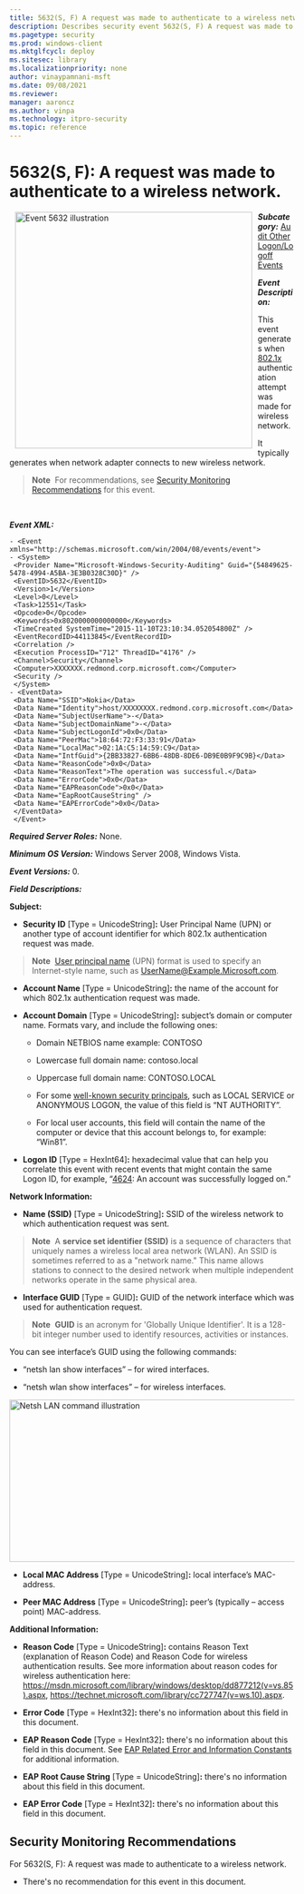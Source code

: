 ```yaml
---
title: 5632(S, F) A request was made to authenticate to a wireless network. (Windows 10)
description: Describes security event 5632(S, F) A request was made to authenticate to a wireless network.
ms.pagetype: security
ms.prod: windows-client
ms.mktglfcycl: deploy
ms.sitesec: library
ms.localizationpriority: none
author: vinaypamnani-msft
ms.date: 09/08/2021
ms.reviewer: 
manager: aaroncz
ms.author: vinpa
ms.technology: itpro-security
ms.topic: reference
---
```


# 5632(S, F): A request was made to authenticate to a wireless network.


<img src="images/event-5632.png" alt="Event 5632 illustration" width="419" height="417" hspace="10" align="left" />

***Subcategory:***&nbsp;[Audit Other Logon/Logoff Events](audit-other-logonlogoff-events.md)

***Event Description:***

This event generates when [802.1x](/previous-versions/windows/it-pro/windows-server-2012-R2-and-2012/hh831831(v=ws.11)) authentication attempt was made for wireless network.

It typically generates when network adapter connects to new wireless network.

> **Note**&nbsp;&nbsp;For recommendations, see [Security Monitoring Recommendations](#security-monitoring-recommendations) for this event.

<br clear="all">

***Event XML:***
```
- <Event xmlns="http://schemas.microsoft.com/win/2004/08/events/event">
- <System>
 <Provider Name="Microsoft-Windows-Security-Auditing" Guid="{54849625-5478-4994-A5BA-3E3B0328C30D}" />
 <EventID>5632</EventID>
 <Version>1</Version>
 <Level>0</Level>
 <Task>12551</Task>
 <Opcode>0</Opcode>
 <Keywords>0x8020000000000000</Keywords>
 <TimeCreated SystemTime="2015-11-10T23:10:34.052054800Z" />
 <EventRecordID>44113845</EventRecordID>
 <Correlation />
 <Execution ProcessID="712" ThreadID="4176" />
 <Channel>Security</Channel>
 <Computer>XXXXXXX.redmond.corp.microsoft.com</Computer>
 <Security />
 </System>
- <EventData>
 <Data Name="SSID">Nokia</Data>
 <Data Name="Identity">host/XXXXXXXX.redmond.corp.microsoft.com</Data>
 <Data Name="SubjectUserName">-</Data>
 <Data Name="SubjectDomainName">-</Data>
 <Data Name="SubjectLogonId">0x0</Data>
 <Data Name="PeerMac">18:64:72:F3:33:91</Data>
 <Data Name="LocalMac">02:1A:C5:14:59:C9</Data>
 <Data Name="IntfGuid">{2BB33827-6BB6-48DB-8DE6-DB9E0B9F9C9B}</Data>
 <Data Name="ReasonCode">0x0</Data>
 <Data Name="ReasonText">The operation was successful.</Data>
 <Data Name="ErrorCode">0x0</Data>
 <Data Name="EAPReasonCode">0x0</Data>
 <Data Name="EapRootCauseString" />
 <Data Name="EAPErrorCode">0x0</Data>
 </EventData>
 </Event>
```

***Required Server Roles:*** None.

***Minimum OS Version:*** Windows Server 2008, Windows Vista.

***Event Versions:*** 0.

***Field Descriptions:***

**Subject:**

-   **Security ID** \[Type = UnicodeString\]**:** User Principal Name (UPN) or another type of account identifier for which 802.1x authentication request was made.

> **Note**&nbsp;&nbsp;[User principal name](/windows/win32/secauthn/user-name-formats) (UPN) format is used to specify an Internet-style name, such as UserName@Example.Microsoft.com.

-   **Account Name** \[Type = UnicodeString\]**:** the name of the account for which 802.1x authentication request was made.

-   **Account Domain** \[Type = UnicodeString\]**:** subject’s domain or computer name. Formats vary, and include the following ones:

    -   Domain NETBIOS name example: CONTOSO

    -   Lowercase full domain name: contoso.local

    -   Uppercase full domain name: CONTOSO.LOCAL

    -   For some [well-known security principals](/windows/security/identity-protection/access-control/security-identifiers), such as LOCAL SERVICE or ANONYMOUS LOGON, the value of this field is “NT AUTHORITY”.

    -   For local user accounts, this field will contain the name of the computer or device that this account belongs to, for example: “Win81”.

-   **Logon ID** \[Type = HexInt64\]**:** hexadecimal value that can help you correlate this event with recent events that might contain the same Logon ID, for example, “[4624](event-4624.md): An account was successfully logged on.”

**Network Information:**

-   **Name (SSID)** \[Type = UnicodeString\]**:** SSID of the wireless network to which authentication request was sent.

> **Note**&nbsp;&nbsp;A **service set identifier (SSID)** is a sequence of characters that uniquely names a wireless local area network (WLAN). An SSID is sometimes referred to as a "network name." This name allows stations to connect to the desired network when multiple independent networks operate in the same physical area.

-   **Interface GUID** \[Type = GUID\]**:** GUID of the network interface which was used for authentication request.

> **Note**&nbsp;&nbsp;**GUID** is an acronym for 'Globally Unique Identifier'. It is a 128-bit integer number used to identify resources, activities or instances.

You can see interface’s GUID using the following commands:

-   “netsh lan show interfaces” – for wired interfaces.

-   “netsh wlan show interfaces” – for wireless interfaces.

<img src="images/netsh-lan-command.png" alt="Netsh LAN command illustration" width="834" height="286" />

-   **Local MAC Address** \[Type = UnicodeString\]**:** local interface’s MAC-address.

-   **Peer MAC Address** \[Type = UnicodeString\]**:** peer’s (typically – access point) MAC-address.

**Additional Information:**

-   **Reason Code** \[Type = UnicodeString\]**:** contains Reason Text (explanation of Reason Code) and Reason Code for wireless authentication results. See more information about reason codes for wireless authentication here: <https://msdn.microsoft.com/library/windows/desktop/dd877212(v=vs.85).aspx>, <https://technet.microsoft.com/library/cc727747(v=ws.10).aspx>.

-   **Error Code** \[Type = HexInt32\]**:** there's no information about this field in this document.

-   **EAP Reason Code** \[Type = HexInt32\]**:** there's no information about this field in this document. See [EAP Related Error and Information Constants](/windows/win32/eaphost/eap-related-error-and-information-constants) for additional information.

-   **EAP Root Cause String** \[Type = UnicodeString\]**:** there's no information about this field in this document.

-   **EAP Error Code** \[Type = HexInt32\]**:** there's no information about this field in this document.

## Security Monitoring Recommendations

For 5632(S, F): A request was made to authenticate to a wireless network.

-   There's no recommendation for this event in this document.